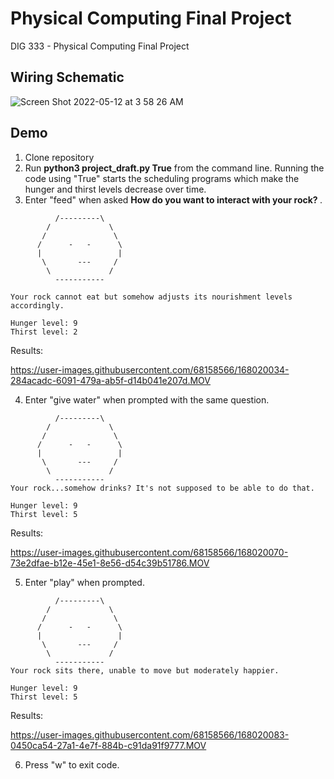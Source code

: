 # Physical Computing Final Project
DIG 333 - Physical Computing Final Project

## Wiring Schematic
![Screen Shot 2022-05-12 at 3 58 26 AM](https://user-images.githubusercontent.com/68158566/168021313-7b5863fb-cab2-431e-becc-25067940746a.png)


## Demo
1. Clone repository
2. Run <b>python3 project_draft.py True</b> from the command line. Running the code using "True" starts the scheduling programs which make the hunger and thirst levels decrease over time.
3. Enter "feed" when asked <b> How do you want to interact with your rock? </b>.

```
          /---------\ 
        /             \ 
       /               \ 
      /      -   -      \ 
      |                 |
       \       ---     / 
        \             /
          ----------- 

Your rock cannot eat but somehow adjusts its nourishment levels accordingly.

Hunger level: 9
Thirst level: 2
```


Results:


https://user-images.githubusercontent.com/68158566/168020034-284acadc-6091-479a-ab5f-d14b041e207d.MOV



4. Enter "give water" when prompted with the same question.

```
          /---------\ 
        /             \ 
       /               \ 
      /      -   -      \ 
      |                 |
       \       ---     / 
        \             /
          ----------- 
Your rock...somehow drinks? It's not supposed to be able to do that.

Hunger level: 9
Thirst level: 5
```
Results:


https://user-images.githubusercontent.com/68158566/168020070-73e2dfae-b12e-45e1-8e56-d54c39b51786.MOV


5. Enter "play" when prompted.

```
          /---------\ 
        /             \ 
       /               \ 
      /      -   -      \ 
      |                 |
       \       ---     / 
        \             /
          ----------- 
Your rock sits there, unable to move but moderately happier.

Hunger level: 9
Thirst level: 5
```
Results:

https://user-images.githubusercontent.com/68158566/168020083-0450ca54-27a1-4e7f-884b-c91da91f9777.MOV

6. Press "w" to exit code.
